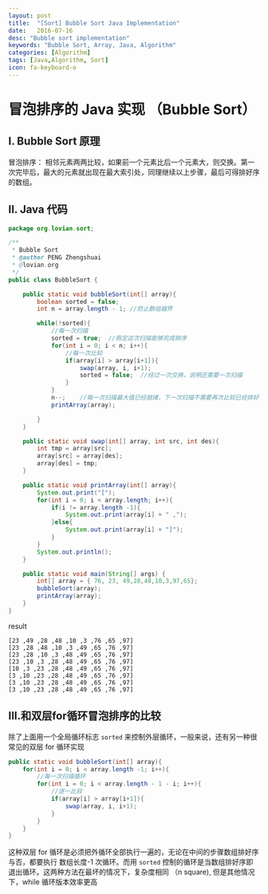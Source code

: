 ```yaml
---
layout: post
title:  "[Sort] Bubble Sort Java Implementation"
date:   2016-07-16
desc: "Bubble sort implementation"
keywords: "Bubble Sort, Array, Java, Algorithm"
categories: [Algorithm]
tags: [Java,Algorithm, Sort]
icon: fa-keyboard-o
---
```


# 冒泡排序的 Java 实现 （Bubble Sort）

## I. Bubble Sort 原理

冒泡排序： 相邻元素两两比较，如果前一个元素比后一个元素大，则交换。第一次完毕后，最大的元素就出现在最大索引处，同理继续以上步骤，最后可得排好序的数组。

## II. Java 代码

```java
package org.lovian.sort;

/**
 * Bubble Sort
 * @author PENG Zhengshuai
 * @lovian.org
 */
public class BubbleSort {

	public static void bubbleSort(int[] array){
		boolean sorted = false;
		int n = array.length - 1; //防止数组越界

		while(!sorted){
			//每一次扫描
			sorted = true;  //假定这次扫描能够完成排序
			for(int i = 0; i < n; i++){
				//每一次比较
				if(array[i] > array[i+1]){
					swap(array, i, i+1);
					sorted = false;  //经过一次交换，说明还需要一次扫描
				}
			}
			n--;	//每一次扫描最大值已经就绪，下一次扫描不需要再次比较已经排好位置的最大值
			printArray(array);

		}
	}

	public static void swap(int[] array, int src, int des){
		int tmp = array[src];
		array[src] = array[des];
		array[des] = tmp;
	}

	public static void printArray(int[] array){
		System.out.print("[");
		for(int i = 0; i < array.length; i++){
			if(i != array.length -1){
				System.out.print(array[i] + " ,");
			}else{
				System.out.print(array[i] + "]");
			}
		}
		System.out.println();
	}

	public static void main(String[] args) {
		int[] array = { 76, 23, 49,28,48,10,3,97,65};
		bubbleSort(array);
		printArray(array);
	}
}
```

result

```
[23 ,49 ,28 ,48 ,10 ,3 ,76 ,65 ,97]
[23 ,28 ,48 ,10 ,3 ,49 ,65 ,76 ,97]
[23 ,28 ,10 ,3 ,48 ,49 ,65 ,76 ,97]
[23 ,10 ,3 ,28 ,48 ,49 ,65 ,76 ,97]
[10 ,3 ,23 ,28 ,48 ,49 ,65 ,76 ,97]
[3 ,10 ,23 ,28 ,48 ,49 ,65 ,76 ,97]
[3 ,10 ,23 ,28 ,48 ,49 ,65 ,76 ,97]
[3 ,10 ,23 ,28 ,48 ,49 ,65 ,76 ,97]
```

## III.和双层for循环冒泡排序的比较

除了上面用一个全局循环标志 ```sorted``` 来控制外层循环，一般来说，还有另一种很常见的双层 for 循环实现

```java
public static void bubbleSort(int[] array){
	for(int i = 0; i < array.length -1; i++){
		//每一次扫描循环
		for(int i = 0; i < array.length - 1 - i; i++){
			//逐一比较
			if(array[i] > array[i+1]){
				swap(array, i, i+1);
			}
		}
	}
}
```

这种双层 for 循环是必须把外循环全部执行一遍的，无论在中间的步骤数组排好序与否，都要执行 数组长度-1 次循环。而用 ```sorted``` 控制的循环是当数组排好序即退出循环。这两种方法在最坏的情况下，复杂度相同 （n square), 但是其他情况下，while 循环版本效率更高
